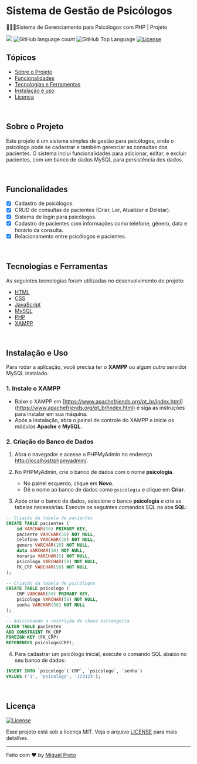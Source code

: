 # Sistema de Gestão de Psicólogos
🧑🏻‍⚕️Sistema de Gerenciamento para Psicólogos com PHP | Projeto 

<p>
  <img src="https://img.shields.io/badge/made%20by-MIGUEL%20PRETO-FE251B?style=flat-square">
  <img alt="GitHub language count" src="https://img.shields.io/github/languages/count/yMiguelzin/-psychologist-manager?color=FE251B&style=flat-square">
  <img alt="GitHub Top Language" src="https://img.shields.io/github/languages/top/yMiguelzin/-psychologist-manager?color=FE251B&style=flat-square">
  <a href="https://opensource.org/licenses/MIT">
    <img alt="License" src="https://img.shields.io/badge/license-MIT-FE251B?style=flat-square">
  </a>
</p>

## Tópicos

- [Sobre o Projeto](#sobre-o-projeto)  
- [Funcionalidades](#funcionalidades)  
- [Tecnologias e Ferramentas](#tecnologias-e-ferramentas)  
- [Instalação e uso](#instalação-e-uso)  
- [Licença](#licença)

<br>

## Sobre o Projeto

Este projeto é um sistema simples de gestão para psicólogos, onde o psicólogo pode se cadastrar e também gerenciar as consultas dos pacientes. O sistema inclui funcionalidades para adicionar, editar, e excluir pacientes, com um banco de dados MySQL para persistência dos dados.

<br>

## Funcionalidades

- [X] Cadastro de psicólogos.
- [X] CRUD de consultas de pacientes (Criar, Ler, Atualizar e Deletar).
- [X] Sistema de login para psicólogos.
- [X] Cadastro de pacientes com informações como telefone, gênero, data e horário da consulta.
- [X] Relacionamento entre psicólogos e pacientes.

<br>

## Tecnologias e Ferramentas

As seguintes tecnologias foram utilizadas no desenvolvimento do projeto:

- [HTML](https://devdocs.io/html/)
- [CSS](https://devdocs.io/css/)
- [JavaScript](https://devdocs.io/javascript/)
- [MySQL](https://www.mysql.com/)
- [PHP](https://www.php.net/)
- [XAMPP](https://www.apachefriends.org/pt_br/index.html)

<br>

## Instalação e Uso

Para rodar a aplicação, você precisa ter o **XAMPP** ou algum outro servidor MySQL instalado.

### 1. Instale o XAMPP

- Baixe o XAMPP em [https://www.apachefriends.org/pt_br/index.html](https://www.apachefriends.org/pt_br/index.html) e siga as instruções para instalar em sua máquina.
- Após a instalação, abra o painel de controle do XAMPP e inicie os módulos **Apache** e **MySQL**.

### 2. Criação do Banco de Dados

1. Abra o navegador e acesse o PHPMyAdmin no endereço [http://localhost/phpmyadmin/](http://localhost/phpmyadmin/).
2. No PHPMyAdmin, crie o banco de dados com o nome **psicologia**.
   - No painel esquerdo, clique em **Novo**.
   - Dê o nome ao banco de dados como `psicologia` e clique em **Criar**.

3. Após criar o banco de dados, selecione o banco **psicologia** e crie as tabelas necessárias. Execute os seguintes comandos SQL na aba **SQL**:

```sql
-- Criação da tabela de pacientes
CREATE TABLE pacientes (
    id VARCHAR(50) PRIMARY KEY,
    paciente VARCHAR(50) NOT NULL,
    telefone VARCHAR(20) NOT NULL,
    genero VARCHAR(10) NOT NULL,
    data VARCHAR(10) NOT NULL,
    horario VARCHAR(5) NOT NULL,
    psicologo VARCHAR(50) NOT NULL,
    FK_CRP VARCHAR(50) NOT NULL
);

-- Criação da tabela de psicólogos
CREATE TABLE psicologo (
    CRP VARCHAR(50) PRIMARY KEY,
    psicologo VARCHAR(50) NOT NULL,
    senha VARCHAR(50) NOT NULL
);

-- Adicionando a restrição de chave estrangeira
ALTER TABLE pacientes 
ADD CONSTRAINT FK_CRP
FOREIGN KEY (FK_CRP)
REFERENCES psicologo(CRP);

```
4. Para cadastrar um psicólogo inicial, execute o comando SQL abaixo no seu banco de dados:

```sql
INSERT INTO `psicologo`(`CRP`, `psicologo`, `senha`) 
VALUES ('1', 'psicologo', '123123');
```

<br>

## Licença
<a href="https://opensource.org/licenses/MIT">
    <img alt="License" src="https://img.shields.io/badge/license-MIT-FE251B?style=flat-square">
</a>

<br>

Esse projeto está sob a licença MIT. Veja o arquivo [LICENSE](/LICENSE) para mais detalhes.

---

Feito com ❤️ by [Miguel Preto](https://github.com/yMiguelzin)
